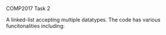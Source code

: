 COMP2017 Task 2 

A linked-list accepting multiple datatypes. The code has various funcitonalities including: 
